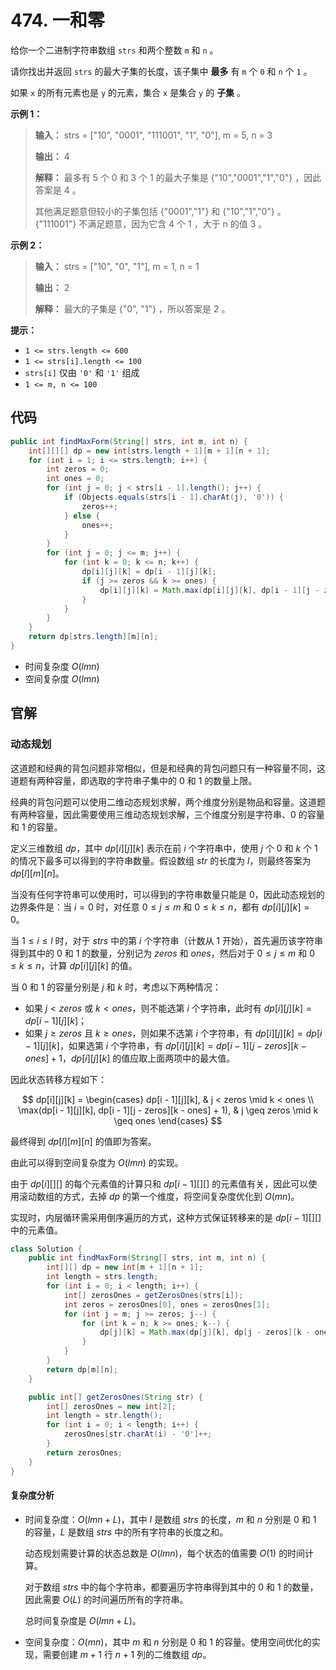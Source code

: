 # 474. 一和零

给你一个二进制字符串数组 `strs` 和两个整数 `m` 和 `n` 。

请你找出并返回 `strs` 的最大子集的长度，该子集中 **最多**  有 `m` 个 `0` 和 `n` 个 `1` 。

如果 `x` 的所有元素也是 `y` 的元素，集合 `x` 是集合 `y` 的 **子集**  。

**示例 1：** 

> **输入：** strs = \["10", "0001", "111001", "1", "0"], m = 5, n = 3
>
> **输出：** 4
>
> **解释：** 最多有 5 个 0 和 3 个 1 的最大子集是 \{"10","0001","1","0"\} ，因此答案是 4 。
>
> 其他满足题意但较小的子集包括 \{"0001","1"\} 和 \{"10","1","0"\} 。\{"111001"\} 不满足题意，因为它含 4 个 1 ，大于 n 的值 3 。

**示例 2：** 

> **输入：** strs = \["10", "0", "1"], m = 1, n = 1
>
> **输出：** 2
>
> **解释：** 最大的子集是 \{"0", "1"\} ，所以答案是 2 。

**提示：** 

*   `1 <= strs.length <= 600`
*   `1 <= strs[i].length <= 100`
*   `strs[i]` 仅由 `'0'` 和 `'1'` 组成
*   `1 <= m, n <= 100`

## 代码

```java
public int findMaxForm(String[] strs, int m, int n) {
    int[][][] dp = new int[strs.length + 1][m + 1][n + 1];
    for (int i = 1; i <= strs.length; i++) {
        int zeros = 0;
        int ones = 0;
        for (int j = 0; j < strs[i - 1].length(); j++) {
            if (Objects.equals(strs[i - 1].charAt(j), '0')) {
                zeros++;
            } else {
                ones++;
            }
        }
        for (int j = 0; j <= m; j++) {
            for (int k = 0; k <= n; k++) {
                dp[i][j][k] = dp[i - 1][j][k];
                if (j >= zeros && k >= ones) {
                    dp[i][j][k] = Math.max(dp[i][j][k], dp[i - 1][j - zeros][k - ones] + 1);
                }
            }
        }
    }
    return dp[strs.length][m][n];
}
```

- 时间复杂度 $O(lmn)$
- 空间复杂度 $O(lmn)$

## 官解

### 动态规划

这道题和经典的背包问题非常相似，但是和经典的背包问题只有一种容量不同，这道题有两种容量，即选取的字符串子集中的 0 和 1 的数量上限。

经典的背包问题可以使用二维动态规划求解，两个维度分别是物品和容量。这道题有两种容量，因此需要使用三维动态规划求解，三个维度分别是字符串、0 的容量和 1 的容量。

定义三维数组 $dp$，其中 $dp[i][j][k]$ 表示在前 $i$ 个字符串中，使用 $j$ 个 0 和 $k$ 个 1 的情况下最多可以得到的字符串数量。假设数组 $str$ 的长度为 $l$，则最终答案为 $dp[l][m][n]$。

当没有任何字符串可以使用时，可以得到的字符串数量只能是 0，因此动态规划的边界条件是：当 $i = 0$ 时，对任意 $0 \leq j \leq m$ 和 $0 \leq k \leq n$，都有 $dp[i][j][k] = 0$。

当 $1 \leq i \leq l$ 时，对于 $strs$ 中的第 $i$ 个字符串（计数从 1 开始），首先遍历该字符串得到其中的 0 和 1 的数量，分别记为 $zeros$ 和 $ones$，然后对于 $0 \leq j \leq m$ 和 $0 \leq k \leq n$，计算 $dp[i][j][k]$ 的值。

当 0 和 1 的容量分别是 $j$ 和 $k$ 时，考虑以下两种情况：

- 如果 $j < zeros$ 或 $k < ones$，则不能选第 $i$ 个字符串，此时有 $dp[i][j][k] = dp[i - 1][j][k]$；
- 如果 $j \geq zeros$ 且 $k \geq ones$，则如果不选第 $i$ 个字符串，有 $dp[i][j][k] = dp[i - 1][j][k]$，如果选第 $i$ 个字符串，有 $dp[i][j][k] = dp[i - 1][j - zeros][k - ones] + 1$，$dp[i][j][k]$ 的值应取上面两项中的最大值。

因此状态转移方程如下：

$$
dp[i][j][k] = 
\begin{cases} 
dp[i - 1][j][k], & j < zeros \mid k < ones \\ 
\max(dp[i - 1][j][k], dp[i - 1][j - zeros][k - ones] + 1), & j \geq zeros \mid k \geq ones
\end{cases}
$$

最终得到 $dp[l][m][n]$ 的值即为答案。

由此可以得到空间复杂度为 $O(lmn)$ 的实现。

由于 $dp[i][][]$ 的每个元素值的计算只和 $dp[i−1][][]$ 的元素值有关，因此可以使用滚动数组的方式，去掉 $dp$ 的第一个维度，将空间复杂度优化到 $O(mn)$。

实现时，内层循环需采用倒序遍历的方式，这种方式保证转移来的是 $dp[i−1][][]$ 中的元素值。

```java
class Solution {
    public int findMaxForm(String[] strs, int m, int n) {
        int[][] dp = new int[m + 1][n + 1];
        int length = strs.length;
        for (int i = 0; i < length; i++) {
            int[] zerosOnes = getZerosOnes(strs[i]);
            int zeros = zerosOnes[0], ones = zerosOnes[1];
            for (int j = m; j >= zeros; j--) {
                for (int k = n; k >= ones; k--) {
                    dp[j][k] = Math.max(dp[j][k], dp[j - zeros][k - ones] + 1);
                }
            }
        }
        return dp[m][n];
    }

    public int[] getZerosOnes(String str) {
        int[] zerosOnes = new int[2];
        int length = str.length();
        for (int i = 0; i < length; i++) {
            zerosOnes[str.charAt(i) - '0']++;
        }
        return zerosOnes;
    }
}
```

#### 复杂度分析

- 时间复杂度：$O(lmn+L)$，其中 $l$ 是数组 $strs$ 的长度，$m$ 和 $n$ 分别是 0 和 1 的容量，$L$ 是数组 $strs$ 中的所有字符串的长度之和。

  动态规划需要计算的状态总数是 $O(lmn)$，每个状态的值需要 $O(1)$ 的时间计算。

  对于数组 $strs$ 中的每个字符串，都要遍历字符串得到其中的 0 和 1 的数量，因此需要 $O(L)$ 的时间遍历所有的字符串。

  总时间复杂度是 $O(lmn+L)$。

- 空间复杂度：$O(mn)$，其中 $m$ 和 $n$ 分别是 0 和 1 的容量。使用空间优化的实现，需要创建 $m+1$ 行 $n+1$ 列的二维数组 $dp$。